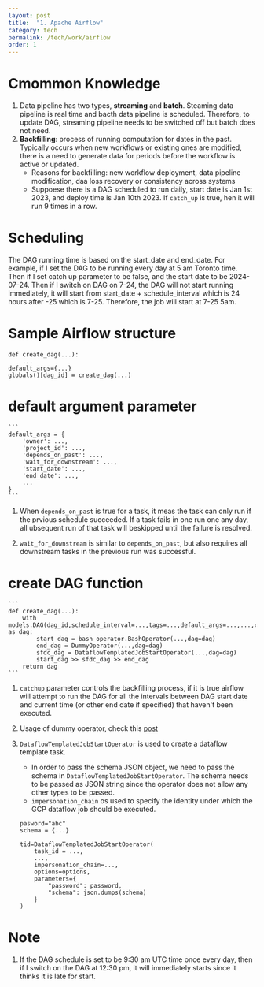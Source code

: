 ```yaml
---
layout: post
title:  "1. Apache Airflow"
category: tech
permalink: /tech/work/airflow
order: 1
---
```

# Cmommon Knowledge
1. Data pipeline has two types, **streaming** and **batch**. Steaming data pipeline is real time and bacth data pipeline 
   is scheduled. Therefore, to update DAG, streaming pipeline needs to be switched off but batch does not need.
2. **Backfilling**: process of running computation for dates in the past. Typically occurs when new workflows 
   or existing ones are modified, there is a need to generate data for periods before the workflow is active or updated.
   * Reasons for backfilling: new workflow deployment, data pipeline modification, daa loss recovery or consistency across systems
   * Suppoese there is a DAG scheduled to run daily, start date is Jan 1st 2023, and deploy time is Jan 10th 2023. If `catch_up` is true, hen it will run 9 times in a row.

# Scheduling
The DAG running time is based on the start_date and end_date. For example, if I set the DAG to be running every day at 5 am Toronto time. Then if I set catch up parameter to be false, and the start date to be 2024-07-24. Then if I switch on DAG on 7-24, the DAG will not start running immediately, it will start from start_date + schedule_interval which is 24 hours after -25 which is 7-25. Therefore, the job will start at 7-25 5am.

# Sample Airflow structure
```
def create_dag(...):
    ...
default_args={...}
globals()[dag_id] = create_dag(...)
```

# default argument parameter
    ```
    default_args = {
        'owner': ...,
        'project_id': ...,
        'depends_on_past': ...,
        'wait_for_downstream': ...,
        'start_date': ...,
        'end_date': ...,
        ...
    }
    ```

1. When `depends_on_past` is true for a task, it meas the task can only run if the prvious schedule succeeded.
   If a task fails in one run one any day, all ubsequent run of that task will beskipped until the failure is resolved.

2. `wait_for_downstream` is similar to `depends_on_past`, but also requires all downstream tasks in the previous 
   run was successful. 

# create DAG function
    ```
    def create_dag(...):
        with models.DAG(dag_id,schedule_interval=...,tags=...,default_args=...,...,catctup=...) as dag:
            start_dag = bash_operator.BashOperator(...,dag=dag)
            end_dag = DummyOperator(...,dag=dag)
            sfdc_dag = DataflowTemplatedJobStartOperator(...,dag=dag)
            start_dag >> sfdc_dag >> end_dag
        return dag
    ```

1. `catchup` parameter controls the backfilling process, if it is true airflow will attempt to run the DAG 
   for all the intervals between DAG start date and current time (or other end date if specified) that 
   haven't been executed. 
2. Usage of dummy operator, check this 
   [post](https://stackoverflow.com/questions/57036756/what-is-the-usage-of-dummyoperator-in-airflow)

3. `DataflowTemplatedJobStartOperator` is used to create a dataflow template task.
   * In order to pass the schema JSON object, we need to pass the schema in `DataflowTemplatedJobStartOperator`. 
   The schema needs to be passed as JSON string since the operator does not allow any other types to be passed.
   * `impersonation_chain` os used to specify the identity under which the GCP dataflow job should be executed.
   
    ```
    pasword="abc"
    schema = {...}

    tid=DataflowTemplatedJobStartOperator(
        task_id = ...,
        ...,
        impersonation_chain=...,
        options=options,
        parameters={
            "password": password,
            "schema": json.dumps(schema)
        }
    )
    ```

# Note
1. If the DAG schedule is set to be 9:30 am UTC time once every day, then if I switch on the DAG at 12:30 pm, it will immediately starts since it thinks it is late for start.

